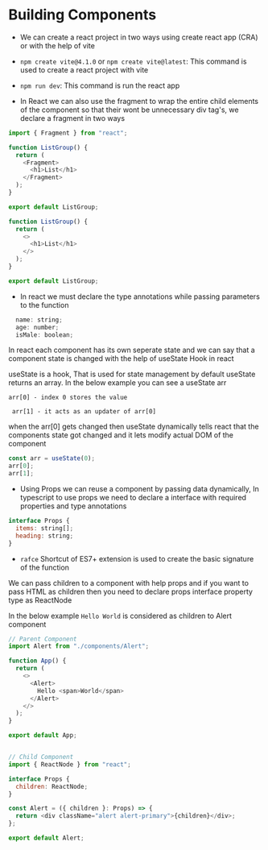 # Building Components

- We can create a react project in two ways using create react app (CRA) or with the help of vite

- `npm create vite@4.1.0` or `npm create vite@latest`: This command is used to create a react project with vite

- `npm run dev`: This command is run the react app

- In React we can also use the fragment to wrap the entire child elements of the component so that their wont be unnecessary div tag's, we declare a fragment in two ways

```JavaScript
import { Fragment } from "react";

function ListGroup() {
  return (
    <Fragment>
      <h1>List</h1>
    </Fragment>
  );
}

export default ListGroup;
```

```JavaScript
function ListGroup() {
  return (
    <>
      <h1>List</h1>
    </>
  );
}

export default ListGroup;
```

- In react we must declare the type annotations while passing parameters to the function

```Javascript
  name: string;
  age: number;
  isMale: boolean;
```

In react each component has its own seperate state and we can say that a component state is changed with the help of useState Hook in react

useState is a hook, That is used for state management by default useState returns an array. In the below example you can see a useState arr

`arr[0] - index 0 stores the value`

` arr[1] - it acts as an updater of arr[0]`

when the arr[0] gets changed then useState dynamically tells react that the components state got changed and it lets modify actual DOM of the component

```javascript
const arr = useState(0);
arr[0];
arr[1];
```

- Using Props we can reuse a component by passing data dynamically, In typescript to use props we need to declare a interface with required properties and type annotations

```Javascript
interface Props {
  items: string[];
  heading: string;
}
```

- `rafce` Shortcut of ES7+ extension is used to create the basic signature of the function

We can pass children to a component with help props and if you want to pass HTML as children then you need to declare props interface property type as ReactNode

In the below example `Hello World` is considered as children to Alert component

```javascript
// Parent Component
import Alert from "./components/Alert";

function App() {
  return (
    <>
      <Alert>
        Hello <span>World</span>
      </Alert>
    </>
  );
}

export default App;


// Child Component
import { ReactNode } from "react";

interface Props {
  children: ReactNode;
}

const Alert = ({ children }: Props) => {
  return <div className="alert alert-primary">{children}</div>;
};

export default Alert;
```

```javascript

```
